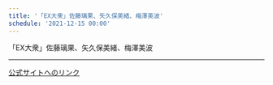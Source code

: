 ```yaml
---
title: '「EX大衆」佐藤璃果、矢久保美緒、梅澤美波'
schedule: '2021-12-15 00:00'
---
```


<div id="detailBody"> <p>  「EX大衆」佐藤璃果、矢久保美緒、梅澤美波 </p></div>

---
[公式サイトへのリンク]('http://www.nogizaka46.com/schedule/2021/12/064245.php?member=mio-yakubo&category=&monthly=')